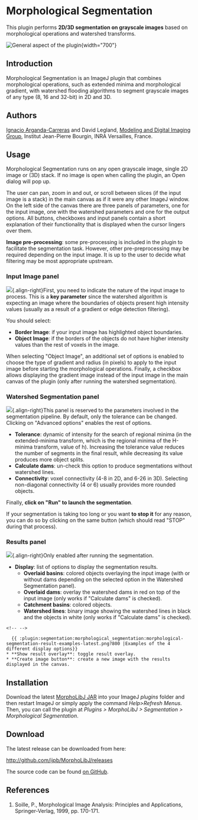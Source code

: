 # Morphological Segmentation

This plugin performs **2D/3D segmentation on grayscale images** based on
morphological operations and watershed transforms.

![General aspect of the
plugin](/plugin/segmentation/morphological_segmentation/morphological-segmentation-front-new.png){width="700"}

## Introduction

Morphological Segmentation is an ImageJ plugin that combines
morphological operations, such as extended minima and morphological
gradient, with watershed flooding algorithms to segment grayscale images
of any type (8, 16 and 32-bit) in 2D and 3D.

## Authors

[Ignacio
Arganda-Carreras](https://sites.google.com/site/iargandacarreras/) and
David Legland, [Modeling and Digital Imaging
Group](http://www-ijpb.versailles.inra.fr/en/bc/equipes/modelisation-imagerie/index.html),
Institut Jean-Pierre Bourgin, INRA Versailles, France.

## Usage

Morphological Segmentation runs on any open grayscale image, single 2D
image or (3D) stack. If no image is open when calling the plugin, an
Open dialog will pop up.

The user can pan, zoom in and out, or scroll between slices (if the
input image is a stack) in the main canvas as if it were any other
ImageJ window. On the left side of the canvas there are three panels of
parameters, one for the input image, one with the watershed parameters
and one for the output options. All buttons, checkboxes and input panels
contain a short explanation of their functionality that is displayed
when the cursor lingers over them.

**Image pre-processing**: some pre-processing is included in the plugin
to facilitate the segmentation task. However, other pre-preprocessing
may be required depending on the input image. It is up to the user to
decide what filtering may be most appropriate upstream.

### Input Image panel

![](/plugin/segmentation/morphological_segmentation/morphological-segmentation-input-image-panel.png){.align-right}First,
you need to indicate the nature of the input image to process. This is a
**key parameter** since the watershed algorithm is expecting an image
where the boundaries of objects present high intensity values (usually
as a result of a gradient or edge detection filtering).

You should select:

-   **Border Image**: if your input image has highlighted object
    boundaries.
-   **Object Image**: if the borders of the objects do not have higher
    intensity values than the rest of voxels in the image.

When selecting \"Object Image\", an additional set of options is enabled
to choose the type of gradient and radius (in pixels) to apply to the
input image before starting the morphological operations. Finally, a
checkbox allows displaying the gradient image instead of the input image
in the main canvas of the plugin (only after running the watershed
segmentation).

### Watershed Segmentation panel

![](/plugin/segmentation/morphological_segmentation/morphological-segmentation-watershed-segmentation-panel.png){.align-right}This
panel is reserved to the parameters involved in the segmentation
pipeline. By default, only the tolerance can be changed. Clicking on
\"Advanced options\" enables the rest of options.

-   **Tolerance**: dynamic of intensity for the search of regional
    minima (in the extended-minima transform, which is the regional
    minima of the H-minima transform, value of h). Increasing the
    tolerance value reduces the number of segments in the final result,
    while decreasing its value produces more object splits.
-   **Calculate dams**: un-check this option to produce segmentations
    without watershed lines.
-   **Connectivity**: voxel connectivity (4-8 in 2D, and 6-26 in 3D).
    Selecting non-diagonal connectivity (4 or 6) usually provides more
    rounded objects.

Finally, **click on \"Run\" to launch the segmentation**.

If your segmentation is taking too long or you want **to stop it** for
any reason, you can do so by clicking on the same button (which should
read \"STOP\" during that process).

### Results panel

![](/plugin/segmentation/morphological_segmentation/morphological-segmentation-results-panel-latest.png){.align-right}Only
enabled after running the segmentation.

-   **Display**: list of options to display the segmentation results.
    -   **Overlaid basins**: colored objects overlaying the input image
        (with or without dams depending on the selected option in the
        Watershed Segmentation panel).
    -   **Overlaid dams**: overlay the watershed dams in red on top of
        the input image (only works if \"Calculate dams\" is checked).
    -   **Catchment basins**: colored objects.
    -   **Watershed lines**: binary image showing the watershed lines in
        black and the objects in white (only works if \"Calculate dams\"
        is checked).

```{=html}
<!-- -->
```
      {{ :plugin:segmentation:morphological_segmentation:morphological-segmentation-result-examples-latest.png?800 |Examples of the 4 different display options}}
    * **Show result overlay**: toggle result overlay.
    * **Create image button**: create a new image with the results displayed in the canvas. 

## Installation

Download the latest [MorphoLibJ
JAR](https://github.com/ijpb/MorphoLibJ/releases) into your ImageJ
*plugins* folder and then restart ImageJ or simply apply the command
*Help\>Refresh Menus*. Then, you can call the plugin at *Plugins \>
MorphoLibJ \> Segmentation \> Morphological Segmentation*.

## Download

The latest release can be downloaded from here:

<http://github.com/ijpb/MorphoLibJ/releases>

The source code can be found [on
GitHub](http://github.com/ijpb/MorphoLibJ).

## References

1.  Soille, P., Morphological Image Analysis: Principles and
    Applications, Springer-Verlag, 1999, pp. 170-171.
